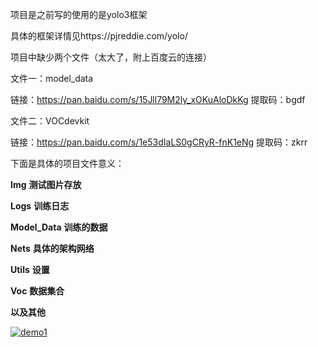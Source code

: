 项目是之前写的使用的是yolo3框架

具体的框架详情见https://pjreddie.com/yolo/

项目中缺少两个文件（太大了，附上百度云的连接）

文件一：model_data

链接：https://pan.baidu.com/s/15Jll79M2ly_xOKuAloDkKg 
提取码：bgdf 

文件二：VOCdevkit

链接：https://pan.baidu.com/s/1e53dIaLS0gCRyR-fnK1eNg 
提取码：zkrr 



下面是具体的项目文件意义：



**Img** **测试图片存放**

**Logs** **训练日志**

**Model_Data** **训练的数据**

**Nets** **具体的架构网络**

**Utils** **设置**

**Voc** **数据集合**

**以及其他**

[![demo1](https://res.cloudinary.com/marcomontalbano/image/upload/v1607933827/video_to_markdown/images/youtube--QtxH1O8BpDg-c05b58ac6eb4c4700831b2b3070cd403.jpg)](https://youtu.be/QtxH1O8BpDg "demo1")





